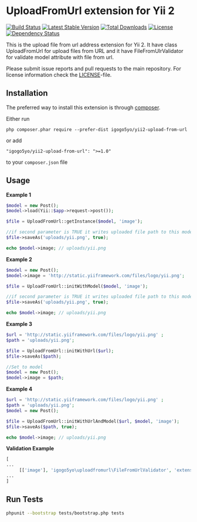 UploadFromUrl extension for Yii 2
=====================================
[![Build Status](https://travis-ci.org/igogo5yo/yii2-upload-from-url.svg?branch=master)](https://travis-ci.org/igogo5yo/yii2-upload-from-url)
[![Latest Stable Version](https://poser.pugx.org/igogo5yo/yii2-upload-from-url/v/stable)](https://packagist.org/packages/igogo5yo/yii2-upload-from-url) [![Total Downloads](https://poser.pugx.org/igogo5yo/yii2-upload-from-url/downloads)](https://packagist.org/packages/igogo5yo/yii2-upload-from-url)  [![License](https://poser.pugx.org/igogo5yo/yii2-upload-from-url/license)](https://packagist.org/packages/igogo5yo/yii2-upload-from-url) [![Dependency Status](https://www.versioneye.com/user/projects/55686ea96365320026021300/badge.svg?style=flat)](https://www.versioneye.com/user/projects/55686ea96365320026021300)

This is the upload file from url address extension for Yii 2. It have class UploadFromUrl for upload files from URL and it have FileFromUlrValidator for validate model attribute with file from url.

Please submit issue reports and pull requests to the main repository.
For license information check the [LICENSE](LICENSE.md)-file.

Installation
------------

The preferred way to install this extension is through [composer](http://getcomposer.org/download/).

Either run

```
php composer.phar require --prefer-dist igogo5yo/yii2-upload-from-url
```

or add

```
"igogo5yo/yii2-upload-from-url": ">=1.0"
```

to your `composer.json` file


Usage
----

**Example 1**
```php
$model = new Post();
$model->load(Yii::$app->request->post());

$file = UploadFromUrl::getInstance($model, 'image');

//if second parameter is TRUE it writes uploaded file path to this model property
$file->saveAs('uploads/yii.png', true);   

echo $model->image; // uploads/yii.png
```

**Example 2**
```php
$model = new Post();
$model->image = 'http://static.yiiframework.com/files/logo/yii.png';

$file = UploadFromUrl::initWithModel($model, 'image');

//if second parameter is TRUE it writes uploaded file path to this model property
$file->saveAs('uploads/yii.png', true);   

echo $model->image; // uploads/yii.png
```


**Example 3**
```php
$url = 'http://static.yiiframework.com/files/logo/yii.png' ;
$path = 'uploads/yii.png';

$file = UploadFromUrl::initWithUrl($url);
$file->saveAs($path);   

//Set to model
$model = new Post();
$model->image = $path;
```


**Example 4**
```php
$url = 'http://static.yiiframework.com/files/logo/yii.png' ;
$path = 'uploads/yii.png';
$model = new Post();

$file = UploadFromUrl::initWithUrlAndModel($url, $model, 'image');
$file->saveAs($path, true);   

echo $model->image; // uploads/yii.png
```

**Validation Example**
```php
[
...
     [['image'], 'igogo5yo\uploadfromurl\FileFromUrlValidator', 'extensions' => 'csv', 'mimeTypes' => 'text/plain'],
...
]
```


Run Tests
---------
```bash
phpunit --bootstrap tests/bootstrap.php tests
```
